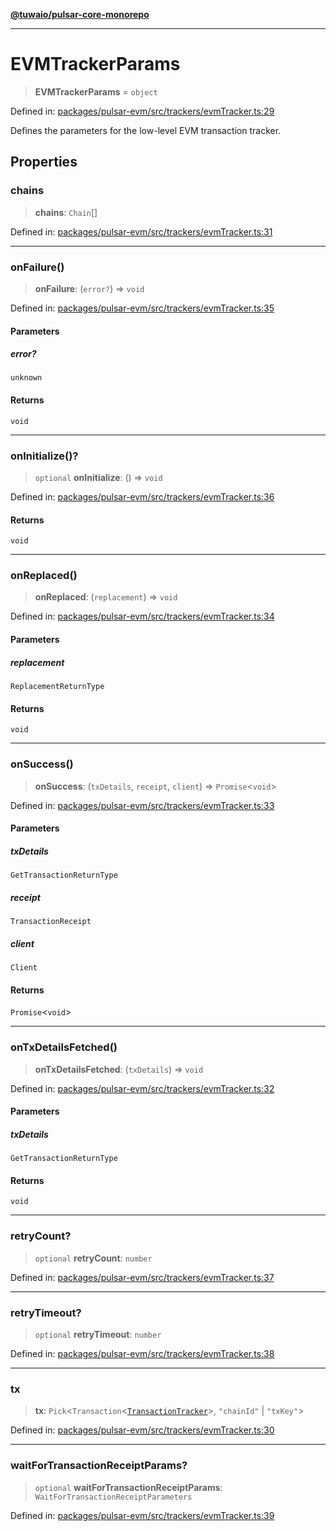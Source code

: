 [**@tuwaio/pulsar-core-monorepo**](../../../README.md)

***

# EVMTrackerParams

> **EVMTrackerParams** = `object`

Defined in: [packages/pulsar-evm/src/trackers/evmTracker.ts:29](https://github.com/TuwaIO/pulsar-core/blob/f8e82052c304404b9a8504de7ebd7c17c4293051/packages/pulsar-evm/src/trackers/evmTracker.ts#L29)

Defines the parameters for the low-level EVM transaction tracker.

## Properties

### chains

> **chains**: `Chain`[]

Defined in: [packages/pulsar-evm/src/trackers/evmTracker.ts:31](https://github.com/TuwaIO/pulsar-core/blob/f8e82052c304404b9a8504de7ebd7c17c4293051/packages/pulsar-evm/src/trackers/evmTracker.ts#L31)

***

### onFailure()

> **onFailure**: (`error?`) => `void`

Defined in: [packages/pulsar-evm/src/trackers/evmTracker.ts:35](https://github.com/TuwaIO/pulsar-core/blob/f8e82052c304404b9a8504de7ebd7c17c4293051/packages/pulsar-evm/src/trackers/evmTracker.ts#L35)

#### Parameters

##### error?

`unknown`

#### Returns

`void`

***

### onInitialize()?

> `optional` **onInitialize**: () => `void`

Defined in: [packages/pulsar-evm/src/trackers/evmTracker.ts:36](https://github.com/TuwaIO/pulsar-core/blob/f8e82052c304404b9a8504de7ebd7c17c4293051/packages/pulsar-evm/src/trackers/evmTracker.ts#L36)

#### Returns

`void`

***

### onReplaced()

> **onReplaced**: (`replacement`) => `void`

Defined in: [packages/pulsar-evm/src/trackers/evmTracker.ts:34](https://github.com/TuwaIO/pulsar-core/blob/f8e82052c304404b9a8504de7ebd7c17c4293051/packages/pulsar-evm/src/trackers/evmTracker.ts#L34)

#### Parameters

##### replacement

`ReplacementReturnType`

#### Returns

`void`

***

### onSuccess()

> **onSuccess**: (`txDetails`, `receipt`, `client`) => `Promise`\<`void`\>

Defined in: [packages/pulsar-evm/src/trackers/evmTracker.ts:33](https://github.com/TuwaIO/pulsar-core/blob/f8e82052c304404b9a8504de7ebd7c17c4293051/packages/pulsar-evm/src/trackers/evmTracker.ts#L33)

#### Parameters

##### txDetails

`GetTransactionReturnType`

##### receipt

`TransactionReceipt`

##### client

`Client`

#### Returns

`Promise`\<`void`\>

***

### onTxDetailsFetched()

> **onTxDetailsFetched**: (`txDetails`) => `void`

Defined in: [packages/pulsar-evm/src/trackers/evmTracker.ts:32](https://github.com/TuwaIO/pulsar-core/blob/f8e82052c304404b9a8504de7ebd7c17c4293051/packages/pulsar-evm/src/trackers/evmTracker.ts#L32)

#### Parameters

##### txDetails

`GetTransactionReturnType`

#### Returns

`void`

***

### retryCount?

> `optional` **retryCount**: `number`

Defined in: [packages/pulsar-evm/src/trackers/evmTracker.ts:37](https://github.com/TuwaIO/pulsar-core/blob/f8e82052c304404b9a8504de7ebd7c17c4293051/packages/pulsar-evm/src/trackers/evmTracker.ts#L37)

***

### retryTimeout?

> `optional` **retryTimeout**: `number`

Defined in: [packages/pulsar-evm/src/trackers/evmTracker.ts:38](https://github.com/TuwaIO/pulsar-core/blob/f8e82052c304404b9a8504de7ebd7c17c4293051/packages/pulsar-evm/src/trackers/evmTracker.ts#L38)

***

### tx

> **tx**: `Pick`\<`Transaction`\<[`TransactionTracker`](../enumerations/TransactionTracker.md)\>, `"chainId"` \| `"txKey"`\>

Defined in: [packages/pulsar-evm/src/trackers/evmTracker.ts:30](https://github.com/TuwaIO/pulsar-core/blob/f8e82052c304404b9a8504de7ebd7c17c4293051/packages/pulsar-evm/src/trackers/evmTracker.ts#L30)

***

### waitForTransactionReceiptParams?

> `optional` **waitForTransactionReceiptParams**: `WaitForTransactionReceiptParameters`

Defined in: [packages/pulsar-evm/src/trackers/evmTracker.ts:39](https://github.com/TuwaIO/pulsar-core/blob/f8e82052c304404b9a8504de7ebd7c17c4293051/packages/pulsar-evm/src/trackers/evmTracker.ts#L39)
